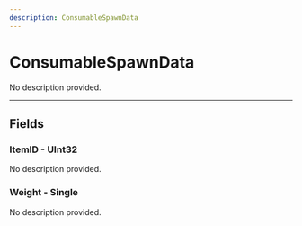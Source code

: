 ```yaml
---
description: ConsumableSpawnData
---
```


# ConsumableSpawnData

No description provided.

***

## Fields

### ItemID - UInt32

No description provided.

### Weight - Single

No description provided.
